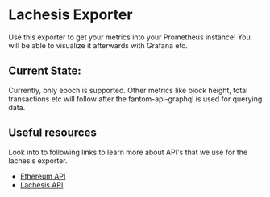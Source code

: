# Lachesis Exporter

Use this exporter to get your metrics into your Prometheus instance!
You will be able to visualize it afterwards with Grafana etc.

## Current State:
Currently, only epoch is supported. Other metrics like block height, total transactions etc will follow after the fantom-api-graphql is used for querying data. 

## Useful resources
Look into to following links to learn more about API's that we use for the lachesis exporter.
* [Ethereum API](https://eth.wiki/json-rpc/API)
* [Lachesis API](https://github.com/Fantom-foundation/go-lachesis/wiki/API)